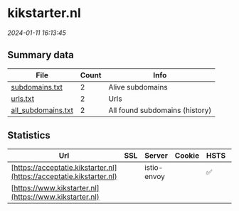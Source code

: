 # kikstarter.nl
*2024-01-11 16:13:45*
## Summary data
| File       | Count | Info |
|------------|-------|------|
|[subdomains.txt](/data/kikstarter.nl/subdomains.txt)|2|Alive subdomains|
|[urls.txt](/data/kikstarter.nl/urls.txt)|2|Urls|
|[all_subdomains.txt](/data/kikstarter.nl/all_subdomains.txt)|2|All found subdomains (history)|
## Statistics
| Url | SSL | Server | Cookie | HSTS | CSP | XFO | XXP | RP | Tech |Title |
|------------|-------|------|------|------|------|------|------|------|------|------|
|[https://acceptatie.kikstarter.nl](https://acceptatie.kikstarter.nl)| |istio-envoy| |:white_check_mark: | | 1:white_check_mark: | 2:white_check_mark: | 3:white_check_mark: |Envoy HSTS|KIK-Starter|
|[https://www.kikstarter.nl](https://www.kikstarter.nl)| || | | | | | 3:white_check_mark: |HSTS||
